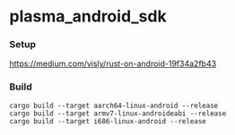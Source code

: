 # plasma_android_sdk

### Setup

https://medium.com/visly/rust-on-android-19f34a2fb43

### Build

```
cargo build --target aarch64-linux-android --release
cargo build --target armv7-linux-androideabi --release
cargo build --target i686-linux-android --release
```
